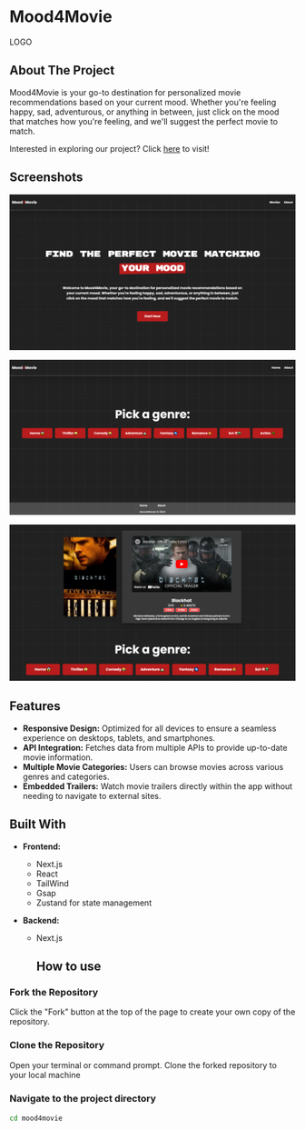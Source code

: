 # Mood4Movie

LOGO

## About The Project

Mood4Movie is your go-to destination for personalized movie recommendations based on your current mood. Whether you're feeling happy, sad, adventurous, or anything in between, just click on the mood that matches how you're feeling, and we'll suggest the perfect movie to match.


Interested in exploring our project? Click [here](https://mood4movie.vercel.app/) to visit!

## Screenshots

![image](https://github.com/yossef-assouline/mood4movie/blob/main/screen_shot_1.png)

![image](https://github.com/yossef-assouline/mood4movie/blob/main/screen_shot_2.png)

![image](https://github.com/yossef-assouline/mood4movie/blob/main/screen_shot_3.png)

## Features

- **Responsive Design:** Optimized for all devices to ensure a seamless experience on desktops, tablets, and smartphones.
- **API Integration:** Fetches data from multiple APIs to provide up-to-date movie information.
- **Multiple Movie Categories:** Users can browse movies across various genres and categories.
- **Embedded Trailers:** Watch movie trailers directly within the app without needing to navigate to external sites.

## Built With

- **Frontend:**

  - Next.js
  - React
  - TailWind
  - Gsap
  - Zustand for state management

- **Backend:**
  - Next.js

    ## How to use

### Fork the Repository

Click the "Fork" button at the top of the page to create your own copy of the repository.

### Clone the Repository

Open your terminal or command prompt.
Clone the forked repository to your local machine

### Navigate to the project directory

```bash
cd mood4movie
```


  
